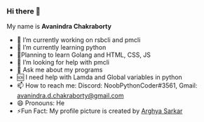 ### Hi there 👋
My name is **Avanindra Chakraborty**

- 🔭 I’m currently working on rsbcli and pmcli
- 🌱 I’m currently learning python
- 🤔Planning to learn Golang and HTML, CSS, JS
- 🤔 I’m looking for help with pmcli
- 💬 Ask me about my programs
- 🆘 I need help with Lamda and Global variables in python
- 📫 How to reach me: Discord: NoobPythonCoder#3561, Gmail: avanindra.d.chakraborty@gmail.com
- 😄 Pronouns: He 
- ⚡Fun Fact: My profile picture is created by [Arghya Sarkar](https://github,com/arghyagod-coder)
